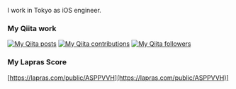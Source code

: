 I work in Tokyo as iOS engineer.

### My Qiita work
[![My Qiita posts](https://qiita-badge.apiapi.app/s/MilanistaDev/posts.svg)](http://qiita.com/MilanistaDev) [![My Qiita contributions](https://qiita-badge.apiapi.app/s/MilanistaDev/contributions.svg)](http://qiita.com/MilanistaDev) [![My Qiita followers](https://qiita-badge.apiapi.app/s/MilanistaDev/followers.svg)](http://qiita.com/MilanistaDev)

### My Lapras Score
[https://lapras.com/public/ASPPVVH](https://lapras.com/public/ASPPVVH)]
